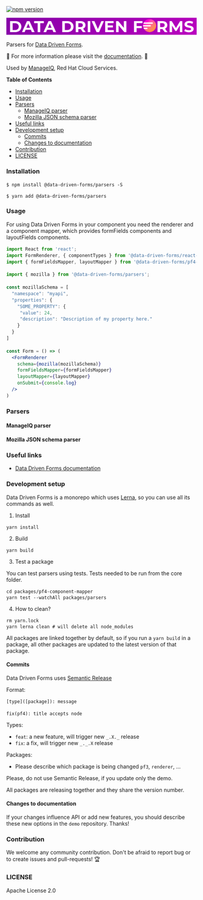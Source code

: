 [![npm version](https://badge.fury.io/js/%40data-driven-forms%2Fpf4-component-mapper.svg)](https://badge.fury.io/js/%40data-driven-forms%2Fpf4-component-mapper)

[![Data Driven Form logo](../../images/logo.png)](https://data-driven-forms.org/)

Parsers for [Data Driven Forms](https://github.com/data-driven-forms/react-forms).

:book: For more information please visit the [documentation](https://data-driven-forms.org/). :book:

Used by [ManageIQ](http://manageiq.org/), Red Hat Cloud Services.

**Table of Contents**

- [Installation](#installation)
- [Usage](#usage)
- [Parsers](#parsers)
  - [ManageIQ parser](#manageiq-parser)
  - [Mozilla JSON schema parser](#mozilla-json-schema-parser)
- [Useful links](#useful-links)
- [Development setup](#development-setup)
  - [Commits](#commits)
  - [Changes to documentation](#changes-to-documentation)
- [Contribution](#contribution)
- [LICENSE](#license)

### Installation

```console
$ npm install @data-driven-forms/parsers -S
```

```console
$ yarn add @data-driven-forms/parsers
```


### Usage

For using Data Driven Forms in your component you need the renderer and a component mapper, which provides formFields components and layoutFields components.

```jsx
import React from 'react';
import FormRenderer, { componentTypes } from '@data-driven-forms/react-form-renderer';
import { formFieldsMapper, layoutMapper } from '@data-driven-forms/pf4-component-mapper';

import { mozilla } from '@data-driven-forms/parsers';

const mozillaSchema = [
  "namespace": "myapi",
  "properties": {
    "SOME_PROPERTY": {
     "value": 24,
     "description": "Description of my property here."
    }
  }
]

const Form = () => (
  <FormRenderer
    schema={mozilla(mozillaSchema)}
    formFieldsMapper={formFieldsMapper}
    layoutMapper={layoutMapper}
    onSubmit={console.log}
  />
)
```

### Parsers

#### ManageIQ parser

#### Mozilla JSON schema parser

### Useful links

- [Data Driven Forms documentation](https://data-driven-forms.org/)

### Development setup

Data Driven Forms is a monorepo which uses [Lerna](https://github.com/lerna/lerna), so you can use all its commands as well.

1. Install

```console
yarn install
```

2. Build

```console
yarn build
```

3. Test a package

You can test parsers using tests. Tests needed to be run from the core folder.

```console
cd packages/pf4-component-mapper
yarn test --watchAll packages/parsers
```

4. How to clean?

```console
rm yarn.lock
yarn lerna clean # will delete all node_modules
```

All packages are linked together by default, so if you run a `yarn build` in a package, all other packages are updated to the latest version of that package.


#### Commits

Data Driven Forms uses [Semantic Release](https://github.com/semantic-release/commit-analyzer)

Format:

```
[type]([package]): message

fix(pf4): title accepts node
```

Types:
- `feat`: a new feature, will trigger new `_.X._` release
- `fix`: a fix, will trigger new `_._.X` release

Packages:
- Please describe which package is being changed `pf3`, `renderer`, ...

Please, do not use Semantic Release, if you update only the demo.

All packages are releasing together and they share the version number.

#### Changes to documentation

If your changes influence API or add new features, you should describe these new options in the `demo` repository. Thanks!

### Contribution

We welcome any community contribution. Don't be afraid to report bug or to create issues and pull-requests! :trophy:

### LICENSE

Apache License 2.0